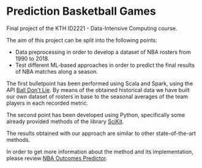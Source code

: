 # Prediction Basketball Games

Final project of the KTH ID2221 - Data-Intensive Computing course.

The aim of this project can be split into the following points:
* Data preprocessing in order to develop a dataset of NBA rosters from
1990 to 2018.
* Test different ML-based approaches in order to predict the final results
of NBA matches along a season.

The first bulletpoint has been performed using Scala and Spark, using
the API [Ball Don't Lie](https://www.balldontlie.io). By means of the obtained historical data we have built our own dataset of rosters in base to
the seasonal averages of the team players in each recorded metric.

The second point has been developed using Python, specifically some already
provided methods of the library [SciKit](https://scikit-learn.org/stable/).

The results obtained with our approach are similar to other state-of-the-art methods.

In order to get more information about the method and its implementation, please review
[NBA Outcomes Predictor](NBA_Outcomes_Predictor.pdf).
